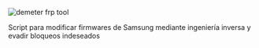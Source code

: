 


![demeter frp tool](https://github.com/user-attachments/assets/dde4e737-45e1-4257-aa13-660be511f348)



Script para modificar firmwares de Samsung mediante ingeniería inversa y evadir bloqueos indeseados

